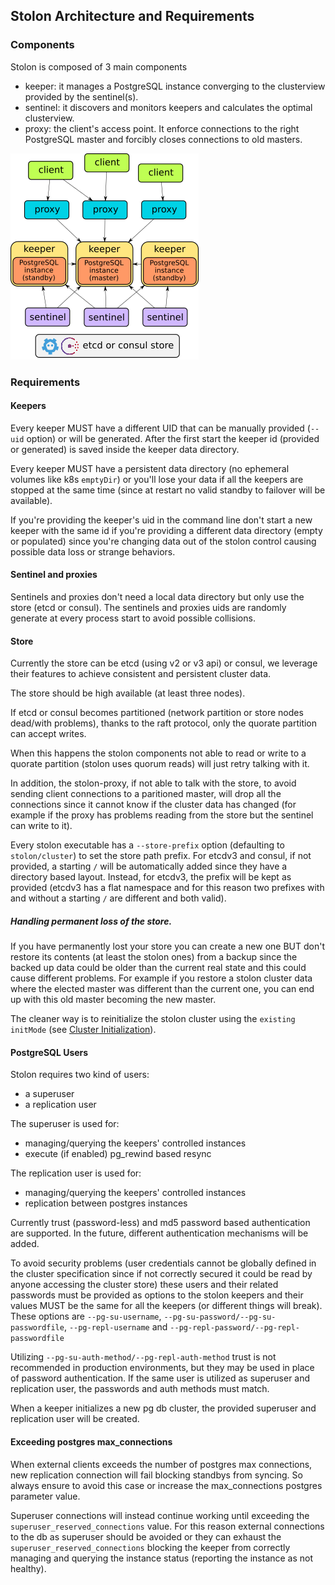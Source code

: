 ## Stolon Architecture and Requirements

### Components

Stolon is composed of 3 main components

* keeper: it manages a PostgreSQL instance converging to the clusterview provided by the sentinel(s).
* sentinel: it discovers and monitors keepers and calculates the optimal clusterview.
* proxy: the client's access point. It enforce connections to the right PostgreSQL master and forcibly closes connections to old masters.

![Stolon architecture](architecture_small.png)

### Requirements

#### Keepers

Every keeper MUST have a different UID that can be manually provided (`--uid` option) or will be generated. After the first start the keeper id (provided or generated) is saved inside the keeper data directory.

Every keeper MUST have a persistent data directory (no ephemeral volumes like k8s `emptyDir`) or you'll lose your data if all the keepers are stopped at the same time (since at restart no valid standby to failover will be available).

If you're providing the keeper's uid in the command line don't start a new keeper with the same id if you're providing a different data directory (empty or populated) since you're changing data out of the stolon control causing possible data loss or strange behaviors.

#### Sentinel and proxies

Sentinels and proxies don't need a local data directory but only use the store (etcd or consul). The sentinels and proxies uids are randomly generate at every process start to avoid possible collisions.


#### Store

Currently the store can be etcd (using v2 or v3 api) or consul, we leverage their features to achieve consistent and persistent cluster data.

The store should be high available (at least three nodes).

If etcd or consul becomes partitioned (network partition or store nodes dead/with problems), thanks to the raft protocol, only the quorate partition can accept writes.

When this happens the stolon components not able to read or write to a quorate partition (stolon uses quorum reads) will just retry talking with it.

In addition, the stolon-proxy, if not able to talk with the store, to avoid sending client connections to a paritioned master, will drop all the connections since it cannot know if the cluster data has changed (for example if the proxy has problems reading from the store but the sentinel can write to it).

Every stolon executable has a `--store-prefix` option (defaulting to `stolon/cluster`) to set the store path prefix. For etcdv3 and consul, if not provided, a starting `/` will be automatically added since they have a directory based layout. Instead, for etcdv3, the prefix will be kept as provided (etcdv3 has a flat namespace and for this reason two prefixes with and without a starting `/` are different and both valid).

##### Handling permanent loss of the store.

If you have permanently lost your store you can create a new one BUT don't restore its contents (at least the stolon ones) from a backup since the backed up data could be older than the current real state and this could cause different problems. For example if you restore a stolon cluster data where the elected master was different than the current one, you can end up with this old master becoming the new master.

The cleaner way is to reinitialize the stolon cluster using the `existing` `initMode` (see [Cluster Initialization](initialization.md)).


#### PostgreSQL Users

Stolon requires two kind of users:

* a superuser
* a replication user

The superuser is used for:
* managing/querying the keepers' controlled instances
* execute (if enabled) pg_rewind based resync

The replication user is used for:
* managing/querying the keepers' controlled instances
* replication between postgres instances

Currently trust (password-less) and md5 password based authentication are supported. In the future, different authentication mechanisms will be added.

To avoid security problems (user credentials cannot be globally defined in the cluster specification since if not correctly secured it could be read by anyone accessing the cluster store) these users and their related passwords must be provided as options to the stolon keepers and their values MUST be the same for all the keepers (or different things will break). These options are `--pg-su-username`, `--pg-su-password/--pg-su-passwordfile`, `--pg-repl-username` and `--pg-repl-password/--pg-repl-passwordfile`

Utilizing `--pg-su-auth-method/--pg-repl-auth-method` trust is not recommended in production environments, but they may be used in place of password authentication. If the same user is utilized as superuser and replication user, the passwords and auth methods must match.

When a keeper initializes a new pg db cluster, the provided superuser and replication user will be created.

#### Exceeding postgres max_connections

When external clients exceeds the number of postgres max connections, new replication connection will fail blocking standbys from syncing. So always ensure to avoid this case or increase the max_connections postgres parameter value.

Superuser connections will instead continue working until exceeding the `superuser_reserved_connections` value.
For this reason external connections to the db as superuser should be avoided or they can exhaust the `superuser_reserved_connections` blocking the keeper from correctly managing and querying the instance status (reporting the instance as not healthy).
